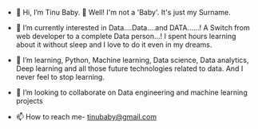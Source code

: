 - 👋 Hi, I’m Tinu Baby. 👀 Well! I'm not a 'Baby'. It's just my Surname. 
- 👀 I’m currently interested in Data....Data....and DATA......!
         A Switch from web developer to a complete Data person...!
            I spent hours learning about it without sleep and
            I love to do it even in my dreams. 
- 🌱 I’m learning, Python, Machine learning, Data science, Data analytics, Deep learning and all those future technologies related to data. 
          And I never feel to stop learning.
             
- 💞️ I’m looking to collaborate on Data engineering and machine learning projects
- 📫 How to reach me- tinubaby@gmail.com


